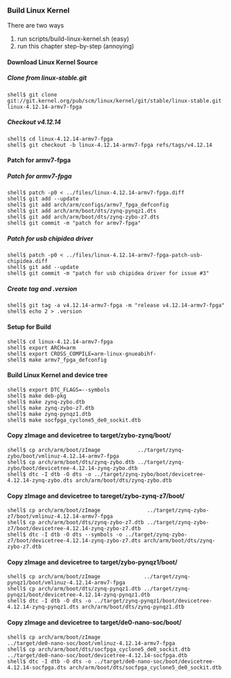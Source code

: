 ### Build Linux Kernel

There are two ways

1. run scripts/build-linux-kernel.sh (easy)
2. run this chapter step-by-step (annoying)

#### Download Linux Kernel Source

##### Clone from linux-stable.git

```
shell$ git clone git://git.kernel.org/pub/scm/linux/kernel/git/stable/linux-stable.git linux-4.12.14-armv7-fpga
```

##### Checkout v4.12.14

```
shell$ cd linux-4.12.14-armv7-fpga
shell$ git checkout -b linux-4.12.14-armv7-fpga refs/tags/v4.12.14
```

#### Patch for armv7-fpga

##### Patch for armv7-fpga

```
shell$ patch -p0 < ../files/linux-4.12.14-armv7-fpga.diff
shell$ git add --update
shell$ git add arch/arm/configs/armv7_fpga_defconfig
shell$ git add arch/arm/boot/dts/zynq-pynqz1.dts
shell$ git add arch/arm/boot/dts/zynq-zybo-z7.dts
shell$ git commit -m "patch for armv7-fpga"
```

##### Patch for usb chipidea driver

```
shell$ patch -p0 < ../files/linux-4.12.14-armv7-fpga-patch-usb-chipidea.diff
shell$ git add --update
shell$ git commit -m "patch for usb chipidea driver for issue #3"
```

##### Create tag and .version

```
shell$ git tag -a v4.12.14-armv7-fpga -m "release v4.12.14-armv7-fpga"
shell$ echo 2 > .version
```

#### Setup for Build 

````
shell$ cd linux-4.12.14-armv7-fpga
shell$ export ARCH=arm
shell$ export CROSS_COMPILE=arm-linux-gnueabihf-
shell$ make armv7_fpga_defconfig
````

#### Build Linux Kernel and device tree

````
shell$ export DTC_FLAGS=--symbols
shell$ make deb-pkg
shell$ make zynq-zybo.dtb
shell$ make zynq-zybo-z7.dtb
shell$ make zynq-pynqz1.dtb
shell$ make socfpga_cyclone5_de0_sockit.dtb
````

#### Copy zImage and devicetree to target/zybo-zynq/boot/

```
shell$ cp arch/arm/boot/zImage            ../target/zynq-zybo/boot/vmlinuz-4.12.14-armv7-fpga
shell$ cp arch/arm/boot/dts/zynq-zybo.dtb ../target/zynq-zybo/boot/devicetree-4.12.14-zynq-zybo.dtb
shell$ dtc -I dtb -O dts -o ../target/zynq-zybo/boot/devicetree-4.12.14-zynq-zybo.dts arch/arm/boot/dts/zynq-zybo.dtb
```

#### Copy zImage and devicetree to tareget/zybo-zynq-z7/boot/

```
shell$ cp arch/arm/boot/zImage               ../target/zynq-zybo-z7/boot/vmlinuz-4.12.14-armv7-fpga
shell$ cp arch/arm/boot/dts/zynq-zybo-z7.dtb ../target/zynq-zybo-z7/boot/devicetree-4.12.14-zynq-zybo-z7.dtb
shell$ dtc -I dtb -O dts --symbols -o ../target/zynq-zybo-z7/boot/devicetree-4.12.14-zynq-zybo-z7.dts arch/arm/boot/dts/zynq-zybo-z7.dtb
```


#### Copy zImage and devicetree to target/zybo-pynqz1/boot/

```
shell$ cp arch/arm/boot/zImage              ../target/zynq-pynqz1/boot/vmlinuz-4.12.14-armv7-fpga
shell$ cp arch/arm/boot/dts/zynq-pynqz1.dtb ../target/zynq-pynqz1/boot/devicetree-4.12.14-zynq-pynqz1.dtb
shell$ dtc -I dtb -O dts -o ../target/zynq-pynqz1/boot/devicetree-4.12.14-zynq-pynqz1.dts arch/arm/boot/dts/zynq-pynqz1.dtb
```

#### Copy zImage and devicetree to target/de0-nano-soc/boot/

```
shell$ cp arch/arm/boot/zImage                              ../target/de0-nano-soc/boot/vmlinuz-4.12.14-armv7-fpga
shell$ cp arch/arm/boot/dts/socfpga_cyclone5_de0_sockit.dtb ../target/de0-nano-soc/boot/devicetree-4.12.14-socfpga.dtb
shell$ dtc -I dtb -O dts -o ../target/de0-nano-soc/boot/devicetree-4.12.14-socfpga.dts arch/arm/boot/dts/socfpga_cyclone5_de0_sockit.dtb
```

